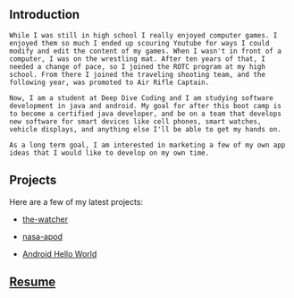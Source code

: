 
## Introduction

    While I was still in high school I really enjoyed computer games. I enjoyed them so much I ended up scouring Youtube for ways I could modify and edit the content of my games. When I wasn't in front of a computer, I was on the wrestling mat. After ten years of that, I needed a change of pace, so I joined the ROTC program at my high school. From there I joined the traveling shooting team, and the following year, was promoted to Air Rifle Captain.

    Now, I am a student at Deep Dive Coding and I am studying software development in java and android. My goal for after this boot camp is to become a certified java developer, and be on a team that develops new software for smart devices like cell phones, smart watches, vehicle displays, and anything else I'll be able to get my hands on.

    As a long term goal, I am interested in marketing a few of my own app ideas that I would like to develop on my own time.

## Projects

Here are a few of my latest projects:

* [the-watcher](https://github.com/TraceDecker/the-watcher)

* [nasa-apod](https://github.com/TraceDecker/nasa-apod)

* [Android Hello World](https://github.com/TraceDecker/mystery-pattern)

## [Resume](docs/trace-resume.pdf)
